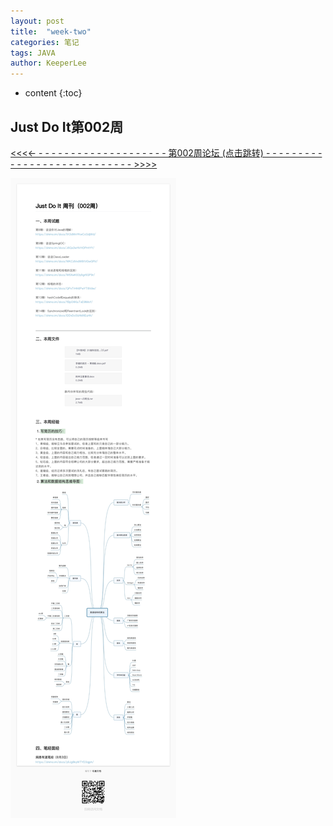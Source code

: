 ```yaml
---
layout: post
title:  "week-two"
categories: 笔记
tags: JAVA
author: KeeperLee
---
```

* content
{:toc}
## Just Do It第002周




>
[ <<<<- - - - - - - -  - - - - - - -  - - - - - - 第002周论坛 (点击跳转)  - -  - - - - - - - - - - - - - - - - - - - - - - - - - - >>>>](https://shimo.im/docs/VGwjcyXggxcYJjcG/)




![嘻嘻嘻](/images/knowledge/0002.jpg)

